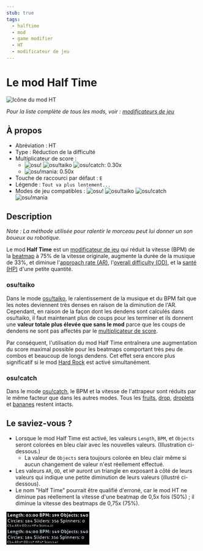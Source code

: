 ```yaml
---
stub: true
tags:
  - halftime
  - mod
  - game modifier
  - HT
  - modificateur de jeu
---
```


# Le mod Half Time

![Icône du mod HT](/wiki/shared/mods/HT.png "Icône du mod Half Time (HT)")

*Pour la liste complète de tous les mods, voir : [modificateurs de jeu](/wiki/Gameplay/Game_modifier)*

## À propos

- Abréviation : HT
- Type : Réduction de la difficulté
- Multiplicateur de score : 
  - ![][osu!] ![][osu!taiko] ![][osu!catch]: 0.30x
  - ![][osu!mania]: 0.50x
- Touche de raccourci par défaut : `E`
- Légende : `Tout va plus lentement...`
- Modes de jeu compatibles : ![][osu!] ![][osu!taiko] ![][osu!catch] ![][osu!mania]

## Description

*Note : La méthode utilisée pour ralentir le morceau peut lui donner un son boueux ou robotique.*

Le mod **Half Time** est un [modificateur de jeu](/wiki/Gameplay/Game_modifier) qui réduit la vitesse (BPM) de la [beatmap](/wiki/Beatmap) à 75% de la vitesse originale, augmente la durée de la musique de 33%, et diminue l'[approach rate (AR)](/wiki/Beatmap/Approach_rate), l'[overall difficulty (OD)](/wiki/Beatmap/Overall_difficulty), et la [santé (HP)](/wiki/Gameplay/Health) d'une petite quantité.

### osu!taiko

Dans le mode [osu!taiko](/wiki/Game_mode/osu!taiko), le ralentissement de la musique et du BPM fait que les notes deviennent très denses en raison de la diminution de l'AR. Cependant, en raison de la façon dont les dendens sont calculés dans osu!taiko, il faut maintenant plus de coups pour les terminer et ils donnent une **valeur totale plus élevée que sans le mod** parce que les coups de dendens ne sont pas affectés par le [multiplicateur de score](/wiki/Gameplay/Game_modifier/Mod_multiplier).

Par conséquent, l'utilisation du mod Half Time entraînera une augmentation du score maximal possible pour les beatmaps comportant très peu de combos et beaucoup de longs dendens. Cet effet sera encore plus significatif si le mod [Hard Rock](/wiki/Gameplay/Game_modifier/Hard_Rock) est activé simultanément.

### osu!catch

Dans le mode [osu!catch](/wiki/Game_mode/osu!catch), le BPM et la vitesse de l'attrapeur sont réduits par le même facteur que dans les autres modes. Tous les [fruits](/wiki/Gameplay/Hit_object/Fruit), [drop](/wiki/Gameplay/Hit_object/Juice_stream#drop), [droplets](/wiki/Gameplay/Hit_object/Juice_stream#droplet) et [bananes](/wiki/Gameplay/Hit_object/Banana) restent intacts.

## Le saviez-vous ?

- Lorsque le mod Half Time est activé, les valeurs `Length`, `BPM`, et `Objects` seront colorées en bleu clair avec les nouvelles valeurs. (Illustration ci-dessous.)
  - La valeur de `Objects` sera toujours colorée en bleu clair même si aucun changement de valeur n'est réellement effectué.
- Les valeurs `AR`, `OD`, et `HP` auront un triangle en exposant à côté de leurs valeurs qui indique une petite diminution de leurs valeurs (illustré ci-dessous).
- Le nom "Half Time" pourrait être qualifié d'erroné, car le mod HT ne diminue pas réellement la vitesse d'une beatmap de 0,5x fois (50%) ; il diminue la vitesse des beatmaps de 0,75x (75%).

![Valeurs modifiées](img/GM_HT.jpg "Capture d'écran des valeurs de beatmap modifiées par le mod Half Time")

[osu!]: /wiki/shared/mode/osu.png "osu!"
[osu!taiko]: /wiki/shared/mode/taiko.png "osu!taiko"
[osu!catch]: /wiki/shared/mode/catch.png "osu!catch"
[osu!mania]: /wiki/shared/mode/mania.png "osu!mania"
